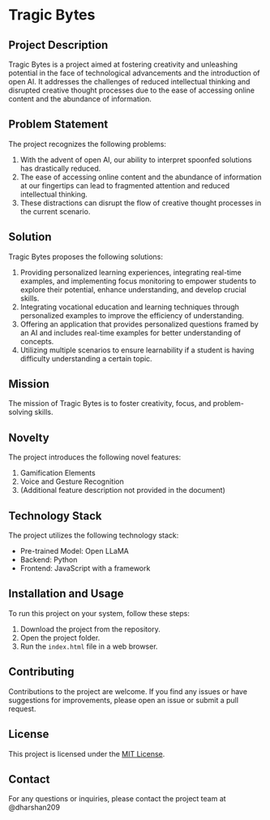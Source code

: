 # Tragic Bytes

## Project Description

Tragic Bytes is a project aimed at fostering creativity and unleashing potential in the face of technological advancements and the introduction of open AI. It addresses the challenges of reduced intellectual thinking and disrupted creative thought processes due to the ease of accessing online content and the abundance of information.

## Problem Statement

The project recognizes the following problems:

1. With the advent of open AI, our ability to interpret spoonfed solutions has drastically reduced.
2. The ease of accessing online content and the abundance of information at our fingertips can lead to fragmented attention and reduced intellectual thinking.
3. These distractions can disrupt the flow of creative thought processes in the current scenario.

## Solution

Tragic Bytes proposes the following solutions:

1. Providing personalized learning experiences, integrating real-time examples, and implementing focus monitoring to empower students to explore their potential, enhance understanding, and develop crucial skills.
2. Integrating vocational education and learning techniques through personalized examples to improve the efficiency of understanding.
3. Offering an application that provides personalized questions framed by an AI and includes real-time examples for better understanding of concepts.
4. Utilizing multiple scenarios to ensure learnability if a student is having difficulty understanding a certain topic.

## Mission

The mission of Tragic Bytes is to foster creativity, focus, and problem-solving skills.

## Novelty

The project introduces the following novel features:

1. Gamification Elements
2. Voice and Gesture Recognition
3. (Additional feature description not provided in the document)

## Technology Stack

The project utilizes the following technology stack:

- Pre-trained Model: Open LLaMA
- Backend: Python
- Frontend: JavaScript with a framework

## Installation and Usage

To run this project on your system, follow these steps:

1. Download the project from the repository.
2. Open the project folder.
3. Run the `index.html` file in a web browser.

## Contributing

Contributions to the project are welcome. If you find any issues or have suggestions for improvements, please open an issue or submit a pull request.

## License

This project is licensed under the [MIT License](LICENSE).

## Contact

For any questions or inquiries, please contact the project team at @dharshan209
